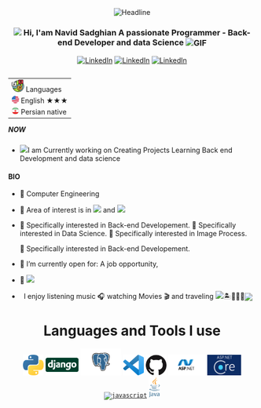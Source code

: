   <div align=center>
        <img src="https://readme-typing-svg.herokuapp.com?color=%236FDA44&size=32&center=true&vCenter=true&width=600&height=50&lines=Hello+World!" alt="Headline" />
    </div>

<h3 align="center"> 
    <img src="https://media.giphy.com/media/hvRJCLFzcasrR4ia7z/giphy.gif" width="21"></a> Hi, I'am Navid Sadghian A passionate Programmer - Back-end Developer and data Science <img align="center" alt="GIF" width="30"  src="https://media.giphy.com/media/H6KusZ8pzxtyymblnE/giphy.gif" width="36"/>
</h3> 
 
<p align="center"> 
    <a href="https://www.linkedin.com/in/#" target="_blank"><img alt="LinkedIn" src="https://img.shields.io/badge/LinkedIn-0077B5?style=for-the-badge&logo=linkedin&logoColor=white"></a>
    <a href="https://t.me/azsoftir" target="_blank"><img alt="LinkedIn" src="https://img.shields.io/badge/Telegram-1DA1F2?style=for-the-badge&logo=telegram&logoColor=white"></a>
    <a href="mailto:azsoftir@gmail.com" target="_blank"><img alt="LinkedIn" src="https://img.shields.io/badge/Gmail-D14836?style=for-the-badge&logo=gmail&logoColor=white"></a>
</p> 

<table align="right">
    <tr><td><img src="https://github.com/yaser11138/yaser11138/blob/main/3898082.svg" width="25"> Languages</a></td></tr>
    <tr><td><img src="https://github.com/yaser11138/yaser11138/blob/main/197484.svg" height="15"> English ★★★</td></tr>
     <tr><td><img src="https://github.com/yaser11138/yaser11138/blob/main/Persian.png" height="15"> Persian native</td></tr>
</table>


##### NOW
- <img src="https://github.com/TheDudeThatCode/TheDudeThatCode/blob/master/Assets/Developer.gif" width="28">I am Currently working on Creating Projects  Learning Back end Development and data science

#### BIO

- 🏢 Computer Engineering  
- 🔭 Area of interest is in <img src="https://img.shields.io/badge/Web-green"> and <img src="https://img.shields.io/badge/Computer Science-red">
- 🎯 Specifically interested in Back-end Developement.
  🎯 Specifically interested in Data Science.
  🎯 Specifically interested in Image Process.
  
  🎯 Specifically interested in Back-end Developement.
- 🤔 I’m currently open for: A job opportunity,
- 🌱 <img src="https://img.shields.io/badge/ I Never Stop Learning-red">
- &nbsp; I enjoy listening music 🎧 watching Movies 🎬 and traveling <img src="https://media.giphy.com/media/VgCDAzcKvsR6OM0uWg/giphy.gif" width="30">🏝️🗻🌄🗿<img align ='center' width ='20' src="https://github.com/TheDudeThatCode/TheDudeThatCode/blob/master/Assets/Earth.gif" width="18">

<h1 align="center"> Languages and Tools I use </h1>
<p align="center">
<code><a href="https://www.python.org/"><img alt="Python" title="Python" src="./assets/python.png" height="42"></a></code>
<code><a href="https://www.djangoproject.com/"><img alt="Django" title="Django" src="./assets/Django-Logo.png" height="42"></a></code>
<code><a href="https://www.postgresql.org/"><img alt="PostgreSQL" title="PostgreSQL" src="./assets/postgresql.png" height="55"></a></code>
<code><a href="https://code.visualstudio.com/"><img alt="Vs code" title="Vs code" src="./assets/vscode.png" height="42"></a></code>
<code><a href="https://github.com/"><img alt="GitHub" title="GitHub" src="./assets/github.png" height="42"></a></code>
<code><a href="https://www.asp.net/"><img alt="aspnet" title="aspnet" src="./assets/aspnet.png" height="42"></a></code>
<code><a href="https://dotnet.microsoft.com/en-us/apps/aspnet/"><img alt="aspnetcore" title="aspnetcore" src="./assets/aspnetcore.png" height="42"></a></code>
<code><a href="#"><img alt="javascript" title="javascript" src="./assets/javascript" height="42"></a></code>
<code><a href="https://java.com/"><img alt="aspnetcore" title="java" src="./assets/java.png" height="42"></a></code>
</p>
